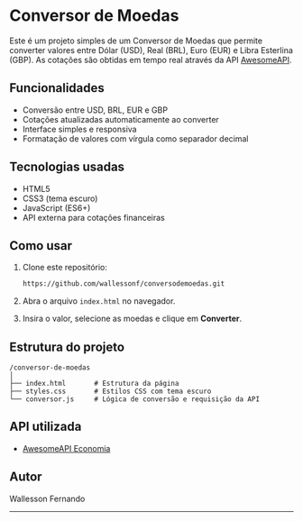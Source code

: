 
# Conversor de Moedas

Este é um projeto simples de um Conversor de Moedas que permite converter valores entre Dólar (USD), Real (BRL), Euro (EUR) e Libra Esterlina (GBP). As cotações são obtidas em tempo real através da API [AwesomeAPI](https://economia.awesomeapi.com.br/).

## Funcionalidades

- Conversão entre USD, BRL, EUR e GBP
- Cotações atualizadas automaticamente ao converter
- Interface simples e responsiva
- Formatação de valores com vírgula como separador decimal

## Tecnologias usadas

- HTML5
- CSS3 (tema escuro)
- JavaScript (ES6+)
- API externa para cotações financeiras

## Como usar

1. Clone este repositório:

   ```bash
   https://github.com/wallessonf/conversodemoedas.git
   ```

2. Abra o arquivo `index.html` no navegador.

3. Insira o valor, selecione as moedas e clique em **Converter**.

## Estrutura do projeto

```
/conversor-de-moedas
│
├── index.html       # Estrutura da página
├── styles.css       # Estilos CSS com tema escuro
└── conversor.js     # Lógica de conversão e requisição da API
```

## API utilizada

- [AwesomeAPI Economia](https://economia.awesomeapi.com.br/json/last/USD-BRL,EUR-BRL,GBP-BRL)

## Autor

Wallesson Fernando

---

